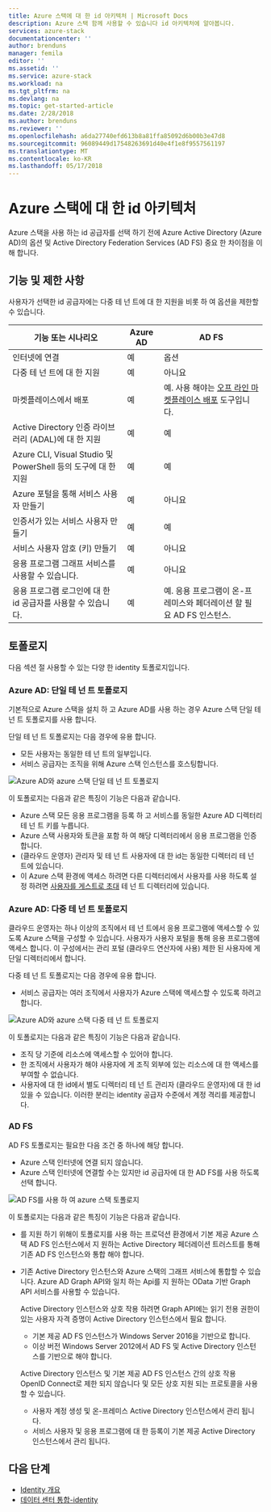 ```yaml
---
title: Azure 스택에 대 한 id 아키텍처 | Microsoft Docs
description: Azure 스택 함께 사용할 수 있습니다 id 아키텍처에 알아봅니다.
services: azure-stack
documentationcenter: ''
author: brenduns
manager: femila
editor: ''
ms.assetid: ''
ms.service: azure-stack
ms.workload: na
ms.tgt_pltfrm: na
ms.devlang: na
ms.topic: get-started-article
ms.date: 2/28/2018
ms.author: brenduns
ms.reviewer: ''
ms.openlocfilehash: a6da27740efd613b8a81ffa85092d6b00b3e47d8
ms.sourcegitcommit: 96089449d17548263691d40e4f1e8f9557561197
ms.translationtype: MT
ms.contentlocale: ko-KR
ms.lasthandoff: 05/17/2018
---
```

# <a name="identity-architecture-for-azure-stack"></a>Azure 스택에 대 한 id 아키텍처
Azure 스택을 사용 하는 id 공급자를 선택 하기 전에 Azure Active Directory (Azure AD)의 옵션 및 Active Directory Federation Services (AD FS) 중요 한 차이점을 이해 합니다. 

## <a name="capabilities-and-limitations"></a>기능 및 제한 사항 
사용자가 선택한 id 공급자에는 다중 테 넌 트에 대 한 지원을 비롯 하 여 옵션을 제한할 수 있습니다. 

  

|기능 또는 시나리오        |Azure AD  |AD FS  |
|------------------------------|----------|-------|
|인터넷에 연결     |예       |옵션|
|다중 테 넌 트에 대 한 지원     |예       |아니요      |
|마켓플레이스에서 배포       |예       |예. 사용 해야는 [오프 라인 마켓플레이스 배포](azure-stack-download-azure-marketplace-item.md#disconnected-or-a-partially-connected-scenario) 도구입니다.|
|Active Directory 인증 라이브러리 (ADAL)에 대 한 지원 |예 |예|
|Azure CLI, Visual Studio 및 PowerShell 등의 도구에 대 한 지원  |예 |예|
|Azure 포털을 통해 서비스 사용자 만들기     |예 |아니요|
|인증서가 있는 서비스 사용자 만들기      |예 |예|
|서비스 사용자 암호 (키) 만들기    |예 |아니요|
|응용 프로그램 그래프 서비스를 사용할 수 있습니다.           |예 |아니요|
|응용 프로그램 로그인에 대 한 id 공급자를 사용할 수 있습니다. |예 |예. 응용 프로그램이 온-프레미스와 페더레이션 할 필요 AD FS 인스턴스. |

## <a name="topologies"></a>토폴로지
다음 섹션 절 사용할 수 있는 다양 한 identity 토폴로지입니다.

### <a name="azure-ad-single-tenant-topology"></a>Azure AD: 단일 테 넌 트 토폴로지 
기본적으로 Azure 스택을 설치 하 고 Azure AD를 사용 하는 경우 Azure 스택 단일 테 넌 트 토폴로지를 사용 합니다. 

단일 테 넌 트 토폴로지는 다음 경우에 유용 합니다.
- 모든 사용자는 동일한 테 넌 트의 일부입니다.
- 서비스 공급자는 조직을 위해 Azure 스택 인스턴스를 호스팅합니다. 

![Azure AD와 azure 스택 단일 테 넌 트 토폴로지](media/azure-stack-identity-architecture/single-tenant.png)

이 토폴로지는 다음과 같은 특징이 기능은 다음과 같습니다.
- Azure 스택 모든 응용 프로그램을 등록 하 고 서비스를 동일한 Azure AD 디렉터리 테 넌 트 키를 누릅니다. 
- Azure 스택 사용자와 토큰을 포함 하 여 해당 디렉터리에서 응용 프로그램을 인증 합니다. 
- (클라우드 운영자) 관리자 및 테 넌 트 사용자에 대 한 id는 동일한 디렉터리 테 넌 트에 있습니다. 
- 이 Azure 스택 환경에 액세스 하려면 다른 디렉터리에서 사용자를 사용 하도록 설정 하려면 [사용자를 게스트로 초대](azure-stack-identity-overview.md#guest-users) 테 넌 트 디렉터리에 있습니다. 

### <a name="azure-ad-multi-tenant-topology"></a>Azure AD: 다중 테 넌 트 토폴로지
클라우드 운영자는 하나 이상의 조직에서 테 넌 트에서 응용 프로그램에 액세스할 수 있도록 Azure 스택을 구성할 수 있습니다. 사용자가 사용자 포털을 통해 응용 프로그램에 액세스 합니다. 이 구성에서는 관리 포털 (클라우드 연산자에 사용) 제한 된 사용자에 게 단일 디렉터리에서 합니다. 

다중 테 넌 트 토폴로지는 다음 경우에 유용 합니다.
- 서비스 공급자는 여러 조직에서 사용자가 Azure 스택에 액세스할 수 있도록 하려고 합니다.

![Azure AD와 azure 스택 다중 테 넌 트 토폴로지](media/azure-stack-identity-architecture/multi-tenant.png)

이 토폴로지는 다음과 같은 특징이 기능은 다음과 같습니다.
- 조직 당 기준에 리소스에 액세스할 수 있어야 합니다. 
- 한 조직에서 사용자가 해야 사용자에 게 조직 외부에 있는 리소스에 대 한 액세스를 부여할 수 없습니다. 
- 사용자에 대 한 id에서 별도 디렉터리 테 넌 트 관리자 (클라우드 운영자)에 대 한 id 있을 수 있습니다. 이러한 분리는 identity 공급자 수준에서 계정 격리를 제공합니다. 
 
### <a name="ad-fs"></a>AD FS  
AD FS 토폴로지는 필요한 다음 조건 중 하나에 해당 합니다.
- Azure 스택 인터넷에 연결 되지 않습니다.
- Azure 스택 인터넷에 연결할 수는 있지만 id 공급자에 대 한 AD FS를 사용 하도록 선택 합니다.
  
![AD FS를 사용 하 여 azure 스택 토폴로지](media/azure-stack-identity-architecture/adfs.png)

이 토폴로지는 다음과 같은 특징이 기능은 다음과 같습니다.
- 를 지원 하기 위해이 토폴로지를 사용 하는 프로덕션 환경에서 기본 제공 Azure 스택 AD FS 인스턴스에서 지 원하는 Active Directory 페더레이션 트러스트를 통해 기존 AD FS 인스턴스와 통합 해야 합니다. 
- 기존 Active Directory 인스턴스와 Azure 스택의 그래프 서비스에 통합할 수 있습니다. Azure AD Graph API와 일치 하는 Api를 지 원하는 OData 기반 Graph API 서비스를 사용할 수 있습니다. 

  Active Directory 인스턴스와 상호 작용 하려면 Graph API에는 읽기 전용 권한이 있는 사용자 자격 증명이 Active Directory 인스턴스에서 필요 합니다. 
  - 기본 제공 AD FS 인스턴스가 Windows Server 2016을 기반으로 합니다. 
  - 이상 버전 Windows Server 2012에서 AD FS 및 Active Directory 인스턴스를 기반으로 해야 합니다. 
  
  Active Directory 인스턴스 및 기본 제공 AD FS 인스턴스 간의 상호 작용 OpenID Connect로 제한 되지 않습니다 및 모든 상호 지원 되는 프로토콜을 사용할 수 있습니다. 
  - 사용자 계정 생성 및 온-프레미스 Active Directory 인스턴스에서 관리 됩니다.
  - 서비스 사용자 및 응용 프로그램에 대 한 등록이 기본 제공 Active Directory 인스턴스에서 관리 됩니다.



## <a name="next-steps"></a>다음 단계
- [Identity 개요](azure-stack-identity-overview.md)   
- [데이터 센터 통합-identity](azure-stack-integrate-identity.md)
